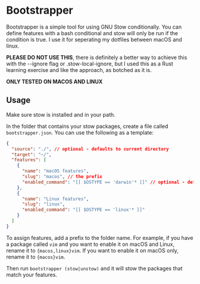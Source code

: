 # Bootstrapper

Bootstrapper is a simple tool for using GNU Stow conditionally. You can define features with a
bash conditional and stow will only be run if the condition is true. I use it for seperating
my dotfiles between macOS and linux.

**PLEASE DO NOT USE THIS**, there is definitely a better way to achieve this with the --ignore
flag or .stow-local-ignore, but I used this as a Rust learning exercise and like the approach,
as botched as it is.

**ONLY TESTED ON MACOS AND LINUX**

## Usage

Make sure stow is installed and in your path.

In the folder that contains your stow packages, create a file called `bootstrapper.json`.
You can use the following as a template:

```json
{
  "source": "./", // optional - defaults to current directory
  "target": "~/",
  "features": [
    {
      "name": "macOS features",
      "slug": "macos", // the prefix
      "enabled_command": "[[ $OSTYPE == 'darwin'* ]]" // optional - defaults to true
    },
    {
      "name": "Linux features",
      "slug": "linux",
      "enabled_command": "[[ $OSTYPE == 'linux'* ]]"
    }
  ]
}
```

To assign features, add a prefix to the folder name. For example, if you have a package called
`vim` and you want to enable it on macOS and Linux, rename it to `{macos,linux}vim`. If you
want to enable it on macOS only, rename it to `{macos}vim`.

Then run `bootstrapper (stow|unstow)` and it will stow the packages that match your features.
